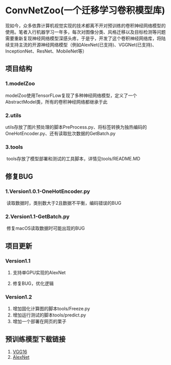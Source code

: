 # ConvNetZoo(一个迁移学习卷积模型库)

​		现如今，众多依靠计算机视觉实现的技术都离不开对预训练的卷积神经网络模型的使用。笔者入行机器学习一年多，每次对图像分类、风格迁移以及目标检测等问题需要重新复现神经网络模型深感头疼，于是乎，开发了这个卷积神经网络库，将陆续支持主流的开源神经网络模型（例如AlexNet(已支持)、VGGNet(已支持)、InceptionNet、ResNet、MobileNet等）

## 项目结构

### 1.modelZoo

​		modelZoo使用TensorFLow复现了多种神经网络模型，定义了一个AbstractModel类，所有的卷积神经网络都继承于此

### 2.utils

​		utils存放了图片预处理的脚本PreProcess.py、将标签转换为独热编码的OneHotEncoder.py、还有读取批次数据的GetBatch.py

### 3.tools

​		tools存放了模型部署和测试的工具脚本，详情见tools/README.MD

## 修复BUG

### 1.Version1.0.1-OneHotEncoder.py
​		读取数据时，类别数大于2且数据不平衡，编码错误的BUG

### 2.Version1.1-GetBatch.py

​		修复macOS读取数据时可能出现的BUG

## 项目更新

### Version1.1 

1. 支持单GPU实现的AlexNet

2. 修复BUG，优化逻辑

### Version1.2

1. 增加固化计算图的脚本tools/Freeze.py
2. 增加运行测试的脚本tools/predict.py
3. 增加一个部署在网页的栗子

## 预训练模型下载链接

1. [VGG16](https://www.cs.toronto.edu/~frossard/vgg16/vgg16_weights.npz)
2. [AlexNet](http://www.cs.toronto.edu/~guerzhoy/tf_alexnet/bvlc_alexnet.npy)

